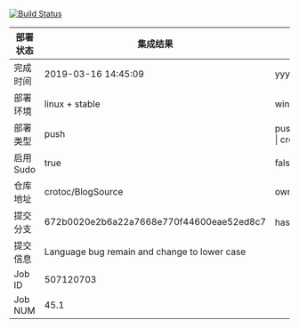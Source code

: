 [![Build Status](https://travis-ci.org/crotoc/BlogSource.svg?branch=master)](https://travis-ci.org/crotoc/BlogSource)

部署状态 | 集成结果 | 参考值
---|---|---
完成时间 | 2019-03-16 14:45:09 | yyyy-mm-dd hh:mm:ss
部署环境 | linux + stable | window \| linux + stable
部署类型 | push | push \| pull_request \| api \| cron
启用Sudo | true | false \| true
仓库地址 | crotoc/BlogSource | owner_name/repo_name
提交分支 | 672b0020e2b6a22a7668e770f44600eae52ed8c7 | hash 16位
提交信息 | Language bug remain and change to lower case |
Job ID   | 507120703 |
Job NUM  | 45.1 |

